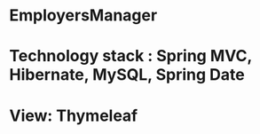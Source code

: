 # EmployersManager
# Technology stack : Spring MVC, Hibernate, MySQL, Spring Date
# View: Thymeleaf
